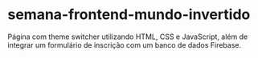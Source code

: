 # semana-frontend-mundo-invertido
Página com theme switcher utilizando HTML, CSS e JavaScript, além de integrar um formulário de inscrição com um banco de dados Firebase.
